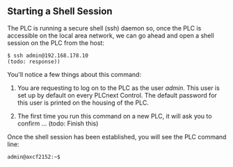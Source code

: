 ## Starting a Shell Session

The PLC is running a secure shell (ssh) daemon so, once the PLC is accessible on the local area network, we can go ahead and open a shell session on the PLC from the host:

```text
$ ssh admin@192.168.178.10
(todo: response))
```

You'll notice a few things about this command:

1. You are requesting to log on to the PLC as the user *admin*. This user is set up by default on every PLCnext Control. The default password for this user is printed on the housing of the PLC.

1. The first time you run this command on a new PLC, it will ask you to confirm ... (todo: Finish this)

Once the shell session has been established, you will see the PLC command line:

```text
admin@axcf2152:~$
```

